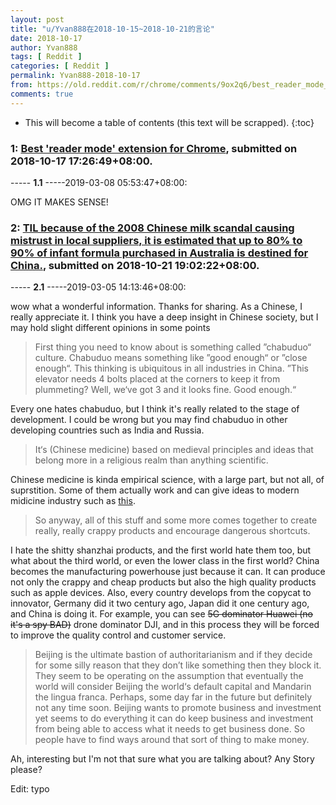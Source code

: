 ```yaml
---
layout: post
title: "u/Yvan888在2018-10-15~2018-10-21的言论"
date: 2018-10-17
author: Yvan888
tags: [ Reddit ]
categories: [ Reddit ]
permalink: Yvan888-2018-10-17
from: https://old.reddit.com/r/chrome/comments/9ox2q6/best_reader_mode_extension_for_chrome/
comments: true
---
```


* This will become a table of contents (this text will be scrapped).
{:toc}

### 1: [Best 'reader mode' extension for Chrome](https://old.reddit.com/r/chrome/comments/9ox2q6/best_reader_mode_extension_for_chrome/), submitted on 2018-10-17 17:26:49+08:00.

----- __1.1__ -----2019-03-08 05:53:47+08:00:

OMG IT MAKES SENSE!

### 2: [TIL because of the 2008 Chinese milk scandal causing mistrust in local suppliers, it is estimated that up to 80% to 90% of infant formula purchased in Australia is destined for China.](https://old.reddit.com/r/todayilearned/comments/9q2p9f/til_because_of_the_2008_chinese_milk_scandal/), submitted on 2018-10-21 19:02:22+08:00.

----- __2.1__ -----2019-03-05 14:13:46+08:00:

wow what a wonderful information. Thanks for sharing. As a Chinese, I really appreciate it. I think you have a deep insight in Chinese society, but I may hold slight different opinions in some points

>	First thing you need to know about is something called ”chabuduo“ culture. Chabuduo means something like ”good enough“ or ”close enough“. This thinking is ubiquitous in all industries in China. ”This elevator needs 4 bolts placed at the corners to keep it from plummeting? Well, we‘ve got 3 and it looks fine. Good enough.“

Every one hates chabuduo, but I think it's really related to the stage of development. I could be wrong but you may find chabuduo in other developing countries such as India and Russia.

>	It‘s (Chinese medicine) based on medieval principles and ideas that belong more in a religious realm than anything scientific.

Chinese medicine is kinda empirical science, with a large part, but not all, of suprstition. Some of them actually work and can give ideas to modern midicine industry such as [this](https://www.sciencedaily.com/releases/2016/09/160908084319.htm). 

>	So anyway, all of this stuff and some more comes together to create really, really crappy products and encourage dangerous shortcuts. 

I hate the shitty shanzhai products, and the first world hate them too, but what about the third world, or even the lower class in the first world? China becomes the manufacturing powerhouse just because it can. It can produce not only the crappy and cheap products but also the high quality products such as apple devices. Also, every country develops from the copycat to innovator, Germany did it two century ago, Japan did it one century ago, and China is doing it. For example, you can see ~~5G dominator Huawei (no it's a spy BAD)~~ drone dominator DJI, and in this process they will be forced to improve the quality control and customer service.

>	Beijing is the ultimate bastion of authoritarianism and if they decide for some silly reason that they don’t like something then they block it. They seem to be operating on the assumption that eventually the world will consider Beijing the world‘s default capital and Mandarin the lingua franca. Perhaps, some day far in the future but definitely not any time soon. Beijing wants to promote business and investment yet seems to do everything it can do keep business and investment from being able to access what it needs to get business done. So people have to find ways around that sort of thing to make money.

Ah, interesting but I'm not that sure what you are talking about? Any Story please?

Edit: typo

